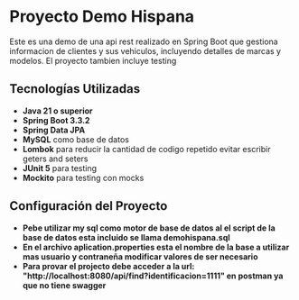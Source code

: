 # Proyecto Demo Hispana

Este es una demo de una api rest realizado en Spring Boot que gestiona informacion de clientes y sus vehiculos, incluyendo detalles de marcas y modelos. El proyecto tambien incluye testing

## Tecnologías Utilizadas

- **Java 21 o superior**
- **Spring Boot 3.3.2**
- **Spring Data JPA**
- **MySQL** como base de datos
- **Lombok** para reducir la cantidad de codigo repetido evitar escribir geters and seters
- **JUnit 5** para testing
- **Mockito** para testing con mocks

## Configuración del Proyecto
- **Pebe utilizar my sql como motor de base de datos al el script de la base de datos esta incluido se llama demohispana.sql**
- **En el archivo aplication.properties esta el nombre de la base a utilizar mas usuario y contraneña modificar valores de ser necesario**
- **Para provar el projecto debe acceder a la url: "http://localhost:8080/api/find?identificacion=1111" en postman ya que no tiene swagger**